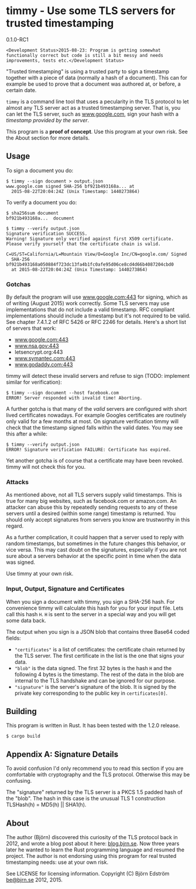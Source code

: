 # timmy - Use some TLS servers for trusted timestamping
0.1.0-RC1

    <Development Status>2015-08-23: Program is getting somewhat functionally correct but code is still a bit messy and needs improvements, tests etc.</Development Status>

"Trusted timestamping" is using a trusted party to sign a timestamp together with a piece of data (normally a hash of a document). This can for example be used to prove that a document was authored at, or before, a certain date.

`timmy` is a command line tool that uses a pecularity in the TLS protocol to let almost any TLS server act as a trusted timestamping server. That is, you can let the TLS server, such as www.google.com, sign your hash with a *timestamp provided by the server*.

This program is a **proof of concept**. Use this program at your own risk. See the About section for more details.

## Usage

To sign a document you do:

    $ timmy --sign document > output.json
	www.google.com signed SHA-256 bf921b493168a... at
	  2015-08-22T20:04:24Z (Unix Timestamp: 1440273864)

To verify a document you do:

	$ sha256sum document
	bf921b493168a...  document
    
    $ timmy --verify output.json
    Signature verification SUCCESS.
    Warning! Signature only verified against first X509 certificate.
    Please verify yourself that the certificate chain is valid.
    
    C=US/ST=California/L=Mountain View/O=Google Inc/CN=google.com/ Signed
	  SHA-256 bf921b493168a050884f723dc13fa4b1fc0afe95d06ce8cd4d66b4087204cbd0
	  at 2015-08-22T20:04:24Z (Unix Timestamp: 1440273864)

### Gotchas

By default the program will use www.google.com:443 for signing, which as of writing (August 2015) work correctly. Some TLS servers may use implementations that do not include a valid timestamp. RFC compliant implementations should include a timestamp but it's not required to be valid. See chapter 7.4.1.2 of RFC 5426 or RFC 2246 for details. Here's a short list of servers that work:

* www.google.com:443
* www.nsa.gov:443
* letsencrypt.org:443
* www.symantec.com:443
* www.godaddy.com:443

timmy will detect these invalid servers and refuse to sign (TODO: implement similar for verification):

    $ timmy --sign document --host facebook.com
	ERROR! Server responded with invalid time! Aborting.

A further gotcha is that many of the *valid* servers are configured with short lived certificates nowadays. For example Googles certificates are routinely only valid for a few months at most. On signature verification timmy will check that the timestamp signed falls within the valid dates. You may see this after a while:

    $ timmy --verify output.json
    ERROR! Signature verification FAILURE: Certificate has expired.

Yet another gotcha is of course that a certificate may have been revoked. timmy will not check this for you.

### Attacks

As mentioned above, not all TLS servers supply valid timestamps. This is true for many big websites, such as facebook.com or amazon.com. An attacker can abuse this by repeatedly sending requests to any of these servers until a desired (within some range) timestamp is returned. You should only accept signatures from servers you know are trustworthy in this regard.

As a further complication, it could happen that a server used to reply with random timestamps, but sometimes in the future changes this behavior, or vice versa. This may cast doubt on the signatures, especially if you are not sure about a servers behavior at the specific point in time when the data was signed.

Use timmy at your own risk.

### Input, Output, Signature and Certificates

When you sign a document with timmy, you sign a SHA-256 hash. For convenience timmy will calculate this hash for you for your input file. Lets call this hash `H`. `H` is sent to the server in a special way and you will get some data back.

The output when you sign is a JSON blob that contains three Base64 coded fields:

* `"certificates"` is a list of certificates: the certificate chain returned by the TLS server. The first certificate in the list is the one that signs your data.
* `"blob"` is the data signed. The first 32 bytes is the hash `H` and the following 4 bytes is the timestamp. The rest of the data in the blob are internal to the TLS handshake and can be ignored for our purpose.
* `"signature"` is the server's signature of the blob. It is signed by the private key corresponding to the public key in `certificates[0]`.

## Building

This program is written in Rust. It has been tested with the 1.2.0 release.

    $ cargo build

## Appendix A: Signature Details

To avoid confusion I'd only recommend you to read this section if you are comfortable with cryptography and the TLS protocol. Otherwise this may be confusing.

The "signature" returned by the TLS server is a PKCS 1.5 padded hash of the "blob". The hash in this case is the unusual TLS 1 construction TLSHash(h) = MD5(h) || SHA1(h).

## About

The author (Björn) discovered this curiosity of the TLS protocol back in 2012, and wrote a blog post about it here: [blog.bjrn.se](http://blog.bjrn.se/2012/07/fun-with-tls-handshake.html). Now three years later he wanted to learn the Rust programming language and resumed the project. The author is not endorsing using this program for real trusted timestamping needs: use at your own risk.

See LICENSE for licensing information. Copyright (C) Björn Edström <be@bjrn.se> 2012, 2015.
